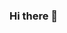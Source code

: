 ### Hi there 👋

<!--
**liusy58/liusy58** is a ✨ _special_ ✨ repository because its `README.md` (this file) appears on your GitHub profile.
![](https://komarev.com/ghpvc/?username=liusy58&color=brightgreen&label=PROFILE+VIEWS)
Here are some ideas to get you started:

- 🔭 I’m currently working on ...
- 🌱 I’m currently learning ...
- 👯 I’m looking to collaborate on ...
- 🤔 I’m looking for help with ...
- 💬 Ask me about ...
- 📫 How to reach me: ...
- 😄 Pronouns: ...
- ⚡ Fun fact: ...
-->
